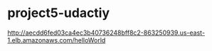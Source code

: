 # project5-udactiy
http://aecdd6fed03ca4ec3b40736248bff8c2-863250939.us-east-1.elb.amazonaws.com/helloWorld